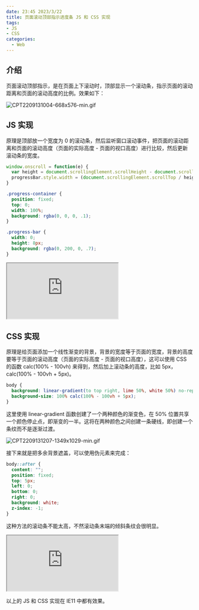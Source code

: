 ```yaml
---
date: 23:45 2023/3/22
title: 页面滚动顶部指示进度条 JS 和 CSS 实现
tags:
- JS
- CSS
categories:  - Web
---
```

## 介绍
页面滚动顶部指示，是在页面上下滚动时，顶部显示一个滚动条，指示页面的滚动距离和页面的滚动高度的比例。效果如下：

![CPT2209131004-668x576-min.gif](https://p6-juejin.byteimg.com/tos-cn-i-k3u1fbpfcp/6706dfda6cf54b468c1297bcb04245ec~tplv-k3u1fbpfcp-watermark.image?)

## JS 实现
原理是顶部放一个宽度为 0 的滚动条，然后监听窗口滚动事件，把页面的滚动距离和页面的滚动高度（页面的实际高度 - 页面的视口高度）进行比较，然后更新滚动条的宽度。
```js
window.onscroll = function(e) {
  var height = document.scrollingElement.scrollHeight - document.scrollingElement.clientHeight;
  progressBar.style.width = (document.scrollingElement.scrollTop / height) * 100 + "%";
}
```

```css
.progress-container {
  position: fixed;
  top: 0;
  width: 100%;
  background: rgba(0, 0, 0, .1);
}

.progress-bar {
  width: 0;
  height: 8px;
  background: rgba(0, 200, 0, .7);
}
```
<iframe src="https://code.juejin.cn/pen/7142718964181925900"></iframe>

## CSS 实现
原理是给页面添加一个线性渐变的背景，背景的宽度等于页面的宽度，背景的高度要等于页面的滚动高度（页面的实际高度 - 页面的视口高度），这可以使用 CSS 的函数 calc(100% - 100vh) 来得到，然后加上滚动条的高度，比如 5px，calc(100% - 100vh + 5px)。

```css
body {
  background: linear-gradient(to top right, lime 50%, white 50%) no-repeat;
  background-size: 100% calc(100% - 100vh + 5px);
}
```

这里使用 linear-gradient 函数创建了一个两种颜色的渐变色，在 50% 位置共享一个颜色停止点，即渐变的一半。这将在两种颜色之间创建一条硬线，即创建一个条纹而不是逐渐过渡。

![CPT2209131207-1349x1029-min.gif](https://p9-juejin.byteimg.com/tos-cn-i-k3u1fbpfcp/27b46221b7084a4fa984625c4f4115dc~tplv-k3u1fbpfcp-watermark.image?)

接下来就是把多余背景遮盖，可以使用伪元素来完成：
```css
body::after {
  content: "";
  position: fixed;
  top: 5px;
  left: 0;
  bottom: 0;
  right: 0;
  background: white;
  z-index: -1;
}
```

这种方法的滚动条不能太高，不然滚动条末端的倾斜条纹会很明显。

<iframe src="https://code.juejin.cn/pen/7142725459602571278"></iframe>

以上的 JS 和 CSS 实现在 IE11 中都有效果。